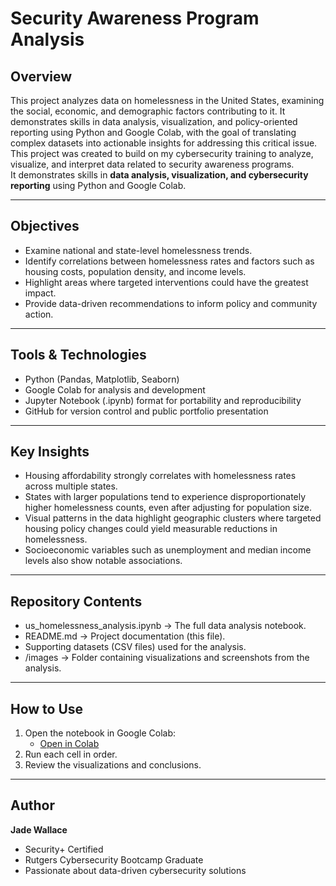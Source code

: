 # Security Awareness Program Analysis

## Overview
This project analyzes data on homelessness in the United States, examining the social, economic, and demographic factors contributing to it.
It demonstrates skills in data analysis, visualization, and policy-oriented reporting using Python and Google Colab, with the goal of translating complex datasets into actionable insights for addressing this critical issue.
This project was created to build on my cybersecurity training to analyze, visualize, and interpret data related to security awareness programs.  
It demonstrates skills in **data analysis, visualization, and cybersecurity reporting** using Python and Google Colab.

---

## Objectives
- Examine national and state-level homelessness trends.
- Identify correlations between homelessness rates and factors such as housing costs, population density, and income levels.
- Highlight areas where targeted interventions could have the greatest impact.
- Provide data-driven recommendations to inform policy and community action.

---

## Tools & Technologies
- Python (Pandas, Matplotlib, Seaborn)
- Google Colab for analysis and development
- Jupyter Notebook (.ipynb) format for portability and reproducibility
- GitHub for version control and public portfolio presentation

---

## Key Insights
- Housing affordability strongly correlates with homelessness rates across multiple states.
- States with larger populations tend to experience disproportionately higher homelessness counts, even after adjusting for population size.
- Visual patterns in the data highlight geographic clusters where targeted housing policy changes could yield measurable reductions in homelessness.
- Socioeconomic variables such as unemployment and median income levels also show notable associations.

---

## Repository Contents
- us_homelessness_analysis.ipynb → The full data analysis notebook.
- README.md → Project documentation (this file).
- Supporting datasets (CSV files) used for the analysis.
- /images → Folder containing visualizations and screenshots from the analysis.

---

## How to Use
1. Open the notebook in Google Colab:  
   - [Open in Colab](https://colab.research.google.com/drive/1_h8stA9TbFU4MwEyymq7GTECJFscXxVE?usp=sharing)
2. Run each cell in order.
3. Review the visualizations and conclusions.

---

## Author
**Jade Wallace**  
- Security+ Certified  
- Rutgers Cybersecurity Bootcamp Graduate  
- Passionate about data-driven cybersecurity solutions
